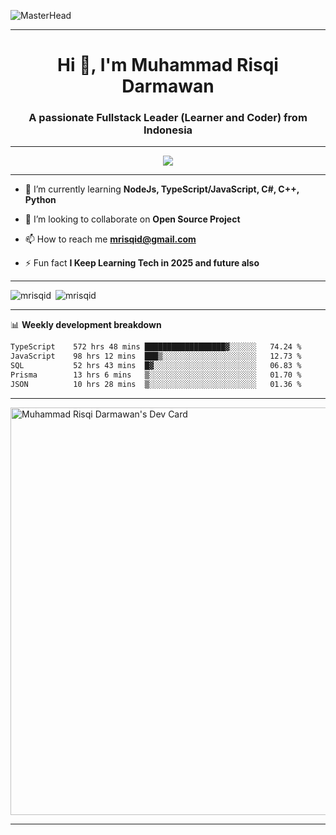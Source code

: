 ![MasterHead](https://firebasestorage.googleapis.com/v0/b/flexi-coding.appspot.com/o/dempgi7-520f8d5f-63d4-4453-8822-dbc149ae27f8.gif?alt=media&token=91c0c7b2-93c3-4029-b011-1a8703c5730d)

-------

<h1 align="center">Hi 👋, I'm Muhammad Risqi Darmawan</h1>
<h3 align="center">A passionate Fullstack Leader (Learner and Coder) from Indonesia</h3>

-------

<div align="center">
  <img src="https://profile-counter.glitch.me/mrisqid/count.svg?"  />
</div>

-------

- 🌱 I’m currently learning **NodeJs, TypeScript/JavaScript, C#, C++, Python**

- 👯 I’m looking to collaborate on **Open Source Project**

- 📫 How to reach me **mrisqid@gmail.com**

- ⚡ Fun fact **I Keep Learning Tech in 2025 and future also**

-------

<p><img align="left" src="https://github-readme-stats.vercel.app/api/top-langs/?username=mrisqid&layout=compact" alt="mrisqid" /></p>
<p>&nbsp;<img src="https://github-readme-stats.vercel.app/api?username=mrisqid&show_icons=true&theme=transparent" alt="mrisqid" /></p>

-------

📊 **Weekly development breakdown**

<!--START_SECTION:waka-->

```txt
TypeScript    572 hrs 48 mins ██████████████████▓░░░░░░   74.24 %
JavaScript    98 hrs 12 mins  ███▒░░░░░░░░░░░░░░░░░░░░░   12.73 %
SQL           52 hrs 43 mins  █▓░░░░░░░░░░░░░░░░░░░░░░░   06.83 %
Prisma        13 hrs 6 mins   ▒░░░░░░░░░░░░░░░░░░░░░░░░   01.70 %
JSON          10 hrs 28 mins  ▒░░░░░░░░░░░░░░░░░░░░░░░░   01.36 %
```

<!--END_SECTION:waka-->

-------

<a href="https://app.daily.dev/mrisqid"><img src="https://api.daily.dev/devcards/v2/Dq4y_fCm5.png?r=0kd&type=wide" width="652" alt="Muhammad Risqi Darmawan's Dev Card"/></a>

-------

<!--
**mrisqid/mrisqid** is a ✨ _special_ ✨ repository because its `README.md` (this file) appears on your GitHub profile.

Here are some ideas to get you started:

- 🔭 I’m currently working on ...
- 🌱 I’m currently learning ...
- 👯 I’m looking to collaborate on ...
- 🤔 I’m looking for help with ...
- 💬 Ask me about ...
- 📫 How to reach me: ...
- 😄 Pronouns: ...
- ⚡ Fun fact: ...
-->
